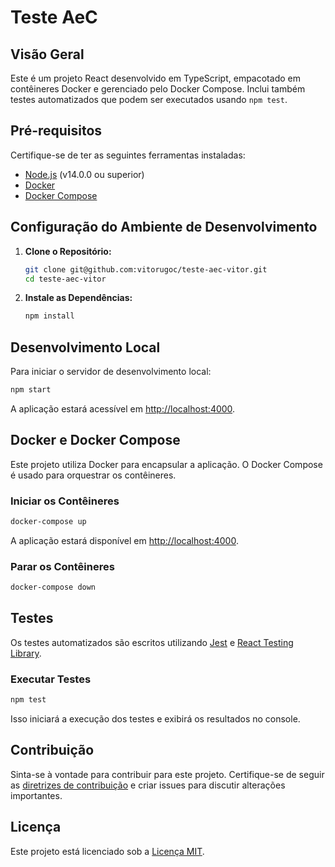 # Teste AeC

## Visão Geral

Este é um projeto React desenvolvido em TypeScript, empacotado em contêineres Docker e gerenciado pelo Docker Compose. Inclui também testes automatizados que podem ser executados usando `npm test`.

## Pré-requisitos

Certifique-se de ter as seguintes ferramentas instaladas:

- [Node.js](https://nodejs.org/) (v14.0.0 ou superior)
- [Docker](https://www.docker.com/get-started)
- [Docker Compose](https://docs.docker.com/compose/install/)

## Configuração do Ambiente de Desenvolvimento

1. **Clone o Repositório:**
   ```bash
   git clone git@github.com:vitorugoc/teste-aec-vitor.git
   cd teste-aec-vitor
   ```

2. **Instale as Dependências:**
   ```bash
   npm install
   ```

## Desenvolvimento Local

Para iniciar o servidor de desenvolvimento local:

```bash
npm start
```

A aplicação estará acessível em [http://localhost:4000](http://localhost:4000).

## Docker e Docker Compose

Este projeto utiliza Docker para encapsular a aplicação. O Docker Compose é usado para orquestrar os contêineres.


### Iniciar os Contêineres

```bash
docker-compose up
```

A aplicação estará disponível em [http://localhost:4000](http://localhost:4000).

### Parar os Contêineres

```bash
docker-compose down
```

## Testes

Os testes automatizados são escritos utilizando [Jest](https://jestjs.io/) e [React Testing Library](https://testing-library.com/react/).

### Executar Testes

```bash
npm test
```

Isso iniciará a execução dos testes e exibirá os resultados no console.

## Contribuição

Sinta-se à vontade para contribuir para este projeto. Certifique-se de seguir as [diretrizes de contribuição](CONTRIBUTING.md) e criar issues para discutir alterações importantes.

## Licença

Este projeto está licenciado sob a [Licença MIT](LICENSE.md).